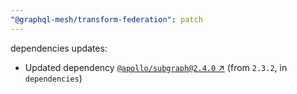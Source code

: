 ```yaml
---
"@graphql-mesh/transform-federation": patch
---
```

dependencies updates:
  - Updated dependency [`@apollo/subgraph@2.4.0` ↗︎](https://www.npmjs.com/package/@apollo/subgraph/v/2.4.0) (from `2.3.2`, in `dependencies`)
